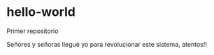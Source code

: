 # hello-world
Primer repositorio

Señores y señoras llegué yo para revolucionar este sistema, atentos!!

